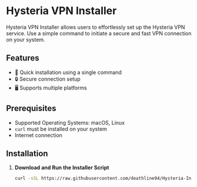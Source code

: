 # Hysteria VPN Installer

Hysteria VPN Installer allows users to effortlessly set up the Hysteria VPN service. Use a simple command to initiate a secure and fast VPN connection on your system.

## Features

- 🚀 Quick installation using a single command
- 🔒 Secure connection setup
- 🖥️ Supports multiple platforms

## Prerequisites

- Supported Operating Systems: macOS, Linux
- `curl` must be installed on your system
- Internet connection

## Installation

1. **Download and Run the Installer Script**

   ```bash
   curl -sSL https://raw.githubusercontent.com/deathline94/Hysteria-Installer/main/hysteria.sh | bash
   ```
